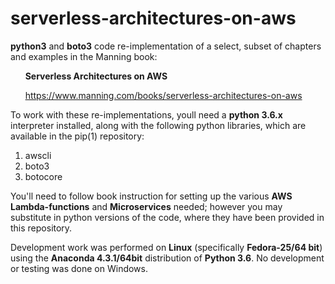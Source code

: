 # serverless-architectures-on-aws
**python3** and **boto3** code re-implementation of a select, subset of chapters and examples in the Manning book:

&nbsp;&nbsp;&nbsp;&nbsp;&nbsp;&nbsp;**Serverless Architectures on AWS**

&nbsp;&nbsp;&nbsp;&nbsp;&nbsp;&nbsp;https://www.manning.com/books/serverless-architectures-on-aws

To work with these re-implementations, youll need a **python 3.6.x** interpreter installed, along with the following python libraries, which are available in the pip(1) repository:

1. awscli
2. boto3
3. botocore

You'll need to follow book instruction for setting up the various **AWS Lambda-functions** and **Microservices** needed; however you may substitute in python versions of the code, where they have been provided in this repository.

Development work was performed on **Linux** (specifically **Fedora-25/64 bit**) using the **Anaconda 4.3.1/64bit** distribution of **Python 3.6**. No development or testing was done on Windows.
